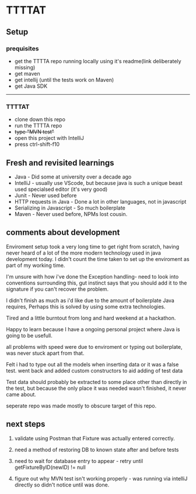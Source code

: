 # TTTTAT
## Setup
### prequisites
* get the TTTTA repo running locally using it's readme(link deliberately missing)
* get maven
* get intellij (until the tests work on Maven)
* get Java SDK 

------
### TTTTAT
* clone down this repo
* run the TTTTA repo 
* ~~type "MVN test"~~
* open this project with IntelliJ
* press ctrl-shift-f10


## Fresh and revisited learnings
* Java - Did some at university over a decade ago
* IntelliJ - usually use VScode, but because java is such a unique beast used specialsed editor (it's very good)
* Junit - Never used before
* HTTP requests in Java - Done a lot in other languages, not in javascript
* Serializing in Javascript - So much boilerplate
* Maven - Never used before, NPMs lost cousin.
 
 
## comments about development
Enviroment setup took a very long time to get right from scratch, having never heard of a lot of the more modern technology used in java development today. I didn't count the time taken to set up the enviroment as part of my working time. 

I'm unsure with how i've done the Exception handling- need to look into conventions surrounding this, gut instinct says that you should add it to the signature if you can't recover the problem.

I didn't finish as much as i'd like due to the amount of boilerplate Java requires, Perhaps this is solved by using some extra technologies.

Tired and a little burntout from long and hard weekend at a hackathon. 

Happy to learn because I have a ongoing personal project where Java is going to be usefull.

all problems with speed were due to enviroment or typing out boilerplate, was never stuck apart from that.

Felt i had to type out all the models when inserting data or it was a false test. went back and added custom constructors to aid adding of test data

Test data should probably be extracted to some place other than directly in the test, but because the only place it was needed wasn't finished, it never came about.

seperate repo was made mostly to obscure target of this repo.

## next steps
1. validate using Postman that Fixture was actually entered correctly.

1. need a method of restoring DB to known state after and before tests

1. need to wait for database entry to appear - retry until getFixtureByID(newID) != null

1. figure out why MVN test isn't working properly  - was running via intelliJ directly so didn't notice until was done.



